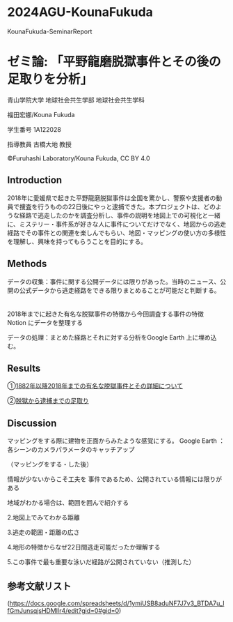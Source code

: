 # 2024AGU-KounaFukuda
KounaFukuda-SeminarReport

# ゼミ論: 「平野龍磨脱獄事件とその後の足取りを分析」
青山学院大学 地球社会共生学部 地球社会共生学科

福田宏娜/Kouna Fukuda

学生番号 1A122028

指導教員 古橋大地 教授

©︎Furuhashi Laboratory/Kouna Fukuda, CC BY 4.0

## Introduction

2018年に愛媛県で起きた平野龍磨脱獄事件は全国を驚かし、警察や支援者の動員で捜査を行うものの22日後にやっと逮捕できた。本プロジェクトは、どのような経路で逃走したのかを調査分析し、事件の説明を地図上での可視化と一緒に、ミステリー・事件系が好きな人に事件についてだけでなく、地図からの逃走経路でその事件との関連を楽しんでもらい、地図・マッピングの使い方の多様性を理解し、興味を持ってもらうことを目的にする。
## Methods
データの収集：事件に関する公開データには限りがあった。当時のニュース、公開の公式データから逃走経路をできる限りまとめることが可能だと判断する。
　　　　　
      

2018年までに起きた有名な脱獄事件の特徴から今回調査する事件の特徴　Notion にデータを整理する


データの処理：まとめた経路とそれに対する分析をGoogle Earth 上に埋め込む。
## Results

①[1882年以降2018年までの有名な脱獄事件とその詳細について](https://clever-corn-957.notion.site/ae110f08fa3c48d2b392fe5edc9acddc?pvs=4)

②[脱獄から逮捕までの足取り](https://earth.google.com/earth/d/1fTKvVaK886nBjT9ht09OPnukgA3qeSLF?usp=sharing)

## Discussion

マッピングをする際に建物を正面からみたような感覚にする。
Google Earth ：各シーンのカメラパラメータのキャッチアップ

（マッピングをする・した後）

情報が少ないからこそ工夫を
事件であるため、公開されている情報には限りがある

地域がわかる場合は、範囲を囲んで紹介する

2.地図上でみてわかる距離

3.逃走の範囲・距離の広さ

4.地形の特徴からなぜ22日間逃走可能だったか理解する

5.この事件で最も重要な泳いだ経路が公開されていない（推測した）

## 参考文献リスト
(https://docs.google.com/spreadsheets/d/1ymiUSB8aduNF7J7v3_BTDA7u_lfGmJunsqjsHDMIlr4/edit?gid=0#gid=0)
